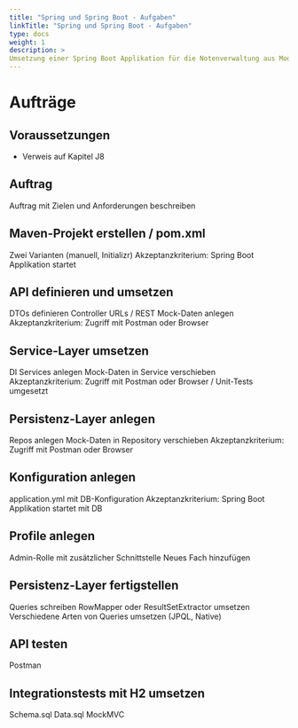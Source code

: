 ```yaml
---
title: "Spring und Spring Boot - Aufgaben"
linkTitle: "Spring und Spring Boot - Aufgaben"
type: docs
weight: 1
description: >
Umsetzung einer Spring Boot Applikation für die Notenverwaltung aus Modul #J8
---
```


# Aufträge

## Voraussetzungen
- Verweis auf Kapitel J8

## Auftrag
Auftrag mit Zielen und Anforderungen beschreiben

## Maven-Projekt erstellen / pom.xml
Zwei Varianten (manuell, Initializr)
Akzeptanzkriterium: Spring Boot Applikation startet

## API definieren und umsetzen
DTOs definieren
Controller
URLs / REST
Mock-Daten anlegen
Akzeptanzkriterium: Zugriff mit Postman oder Browser

## Service-Layer umsetzen
DI
Services anlegen
Mock-Daten in Service verschieben
Akzeptanzkriterium: Zugriff mit Postman oder Browser / Unit-Tests umgesetzt

## Persistenz-Layer anlegen
Repos anlegen
Mock-Daten in Repository verschieben
Akzeptanzkriterium: Zugriff mit Postman oder Browser

## Konfiguration anlegen
application.yml mit DB-Konfiguration
Akzeptanzkriterium: Spring Boot Applikation startet mit DB

## Profile anlegen
Admin-Rolle mit zusätzlicher Schnittstelle
Neues Fach hinzufügen

## Persistenz-Layer fertigstellen
Queries schreiben
RowMapper oder ResultSetExtractor umsetzen
Verschiedene Arten von Queries umsetzen (JPQL, Native)

## API testen
Postman

## Integrationstests mit H2 umsetzen
Schema.sql
Data.sql
MockMVC
